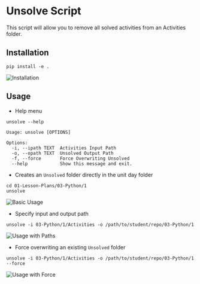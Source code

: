 # Unsolve Script

This script will allow you to remove all solved activities from an Activities folder.

## Installation

```
pip install -e .
```

![Installation](Images/unsolve_install.gif)

## Usage

* Help menu


```
unsolve --help

Usage: unsolve [OPTIONS]

Options:
  -i, --ipath TEXT  Activities Input Path
  -o, --opath TEXT  Unsolved Output Path
  -f, --force       Force Overwriting Unsolved
  --help            Show this message and exit.
```

* Creates an `Unsolved` folder directly in the unit day folder


```
cd 01-Lesson-Plans/03-Python/1
unsolve
```

  ![Basic Usage](Images/unsolve_usage.gif)

* Specify input and output path


```
unsolve -i 03-Python/1/Activities -o /path/to/student/repo/03-Python/1
```

  ![Usage with Paths](Images/unsolve_paths.gif)

* Force overwriting an existing `Unsolved` folder


```
unsolve -i 03-Python/1/Activities -o /path/to/student/repo/03-Python/1 --force
```

  ![Usage with Force](Images/unsolve_force.gif)
